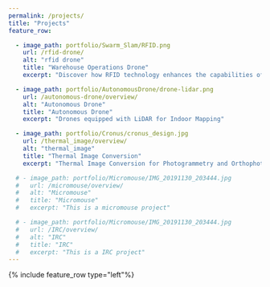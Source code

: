 ```yaml
---
permalink: /projects/
title: "Projects"
feature_row:

  - image_path: portfolio/Swarm_Slam/RFID.png
    url: /rfid-drone/
    alt: "rfid drone"
    title: "Warehouse Operations Drone"
    excerpt: "Discover how RFID technology enhances the capabilities of drones in logistics and inventory management. This innovative integration allows for real-time tracking, improved accuracy in inventory counts, and streamlined operations. Explore the potential applications of RFID drones in sectors such as agriculture, warehousing, and supply chain management, and learn how they can revolutionize the way we monitor and manage assets."

  - image_path: portfolio/AutonomousDrone/drone-lidar.png
    url: /autonomous-drone/overview/
    alt: "Autonomous Drone"
    title: "Autonomous Drone"
    excerpt: "Drones equipped with LiDAR for Indoor Mapping"

  - image_path: portfolio/Cronus/cronus_design.jpg
    url: /thermal_image/overview/
    alt: "thermal_image"
    title: "Thermal Image Conversion"
    excerpt: "Thermal Image Conversion for Photogrammetry and Orthophoto"

  # - image_path: portfolio/Micromouse/IMG_20191130_203444.jpg
  #   url: /micromouse/overview/
  #   alt: "Micromouse"
  #   title: "Micromouse"
  #   excerpt: "This is a micromouse project"

  # - image_path: portfolio/Micromouse/IMG_20191130_203444.jpg
  #   url: /IRC/overview/
  #   alt: "IRC"
  #   title: "IRC"
  #   excerpt: "This is a IRC project"
---
```

{% include feature_row type="left"%}